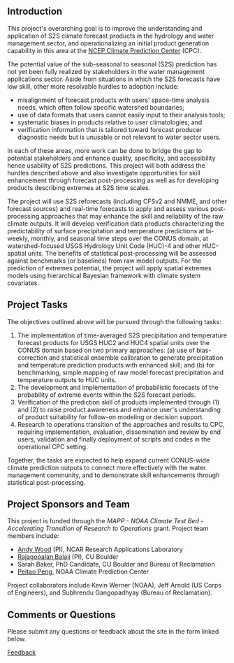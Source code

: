 

## Introduction

This project's overarching goal is to improve the understanding and application of S2S climate forecast products in the hydrology and water management sector, and operationalizing an initial product generation capability in this area at the [NCEP Climate Prediction Center](http://www.cpc.noaa.gov/) (CPC).

The potential value of the sub-seasonal to seasonal (S2S) prediction has not yet been fully realized by stakeholders in the water management applications sector.  Aside from situations in which the S2S forecasts have low skill, other more resolvable hurdles to adoption include: 
* misalignment of forecast products with users' space-time analysis needs, which often follow specific watershed boundaries;
* use of data formats that users cannot easily input to their analysis tools; 
* systematic biases in products relative to user climatologies; and 
* verification information that is tailored toward forecast producer diagnostic needs but is unusable or not relevant to water sector users. 

In each of these areas, more work can be done to bridge the gap to potential stakeholders and enhance quality, specificity, and accessibility hence usability of S2S predictions.  This project will both address the hurdles described above and also investigate opportunities for skill enhancement through forecast post-processing as well as for developing products describing extremes at S2S time scales. 

The project will use S2S reforecasts (including CFSv2 and NMME, and other forecast sources) and real-time forecasts to apply and assess various post-processing approaches that may enhance the skill and reliability of the raw climate outputs. It will develop verification data products characterizing the predictability of surface precipitation and temperature predictions at bi-weekly, monthly, and seasonal time steps over the CONUS domain, at watershed-focused USGS Hydrology Unit Code (HUC)-4 and other HUC-spatial units. The benefits of statistical post-processing will be assessed against benchmarks (or baselines) from raw model outputs.  For the prediction of extremes potential, the project will apply spatial extremes models using hierarchical Bayesian framework with climate system covariates.    
  

## Project Tasks
The objectives outlined above will be pursued through the following tasks:

1. The implementation of time-averaged S2S precipitation and temperature forecast products for USGS HUC2 and HUC4 spatial units over the CONUS domain based on two primary approaches: (a) use of bias-correction and statistical ensemble calibration to generate precipitation and temperature prediction products with enhanced skill; and (b) for benchmarking, simple mapping of raw model forecast precipitation and temperature outputs to HUC units.
2. The development and implementation of probabilistic forecasts of the probability of extreme events within the S2S forecast periods.
3. Verification of the prediction skill of products implemented through (1) and (2) to raise product awareness and enhance user's understanding of product suitability for follow-on modeling or decision support.
4. Research to operations transition of the approaches and results to CPC, requiring implementation, evaluation, dissemination and review by end users, validation and finally deployment of scripts and codes in the operational CPC setting.

Together, the tasks are expected to help expand current CONUS-wide climate prediction outputs to connect more effectively with the water management community, and to demonstrate skill enhancements through statistical post-processing. 


## Project Sponsors and Team

This project is funded through the *MAPP - NOAA Climate Test Bed - Accelerating Transition of Research to Operations* grant. Project team members include:
- [Andy Wood](https://staff.ucar.edu/users/andywood) (PI), NCAR Research Applications Laboratory
- [Rajagopalan Balaji](http://www.colorado.edu/ceae/rajagopalan-balaji) (PI), CU Boulder
- Sarah Baker, PhD Candidate, CU Boulder and Bureau of Reclamation
- [Peitao Peng](http://www.cpc.ncep.noaa.gov/information/who_we_are/cpc_staff/Peitao_Peng.shtml), NOAA Climate Prediction Center  

Project collaborators include Kevin Werner (NOAA), Jeff Arnold (US Corps of Engineers), and Subhrendu Gangopadhyay (Bureau of Reclamation).

## Comments or Questions
Please submit any questions or feedback about the site in the form linked below.

<a href="https://goo.gl/forms/bWDjOEZNh9sARWNu2" target="_blank" class="btn btn-default">Feedback</a>

